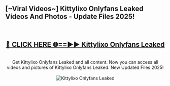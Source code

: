 <h2>[~Viral Videos~] Kittylixo Onlyfans Leaked Videos And Photos - Update Files 2025!</h2>
<br>
<div align="center">
<h2><a href="https://top-ai-tools.click/QrbHav" rel="nofollow">🔴 CLICK HERE 🌐==►► Kittylixo Onlyfans Leaked</a></h2>
<br>
Get Kittylixo Onlyfans Leaked and all content. Now you can access all videos and pictures of Kittylixo Onlyfans Leaked. New Updated Files 2025!
<br>
<br>
<a href="https://top-ai-tools.click/QrbHav" rel="nofollow" data-target="animated-image.originalLink"><img src="https://i.ibb.co.com/WyWwxjT/player-gif2.gif" alt="Kittylixo Onlyfans Leaked" style="max-width: 100%; display: inline-block;" data-target="animated-image.originalImage"></a>
</div>
<br>